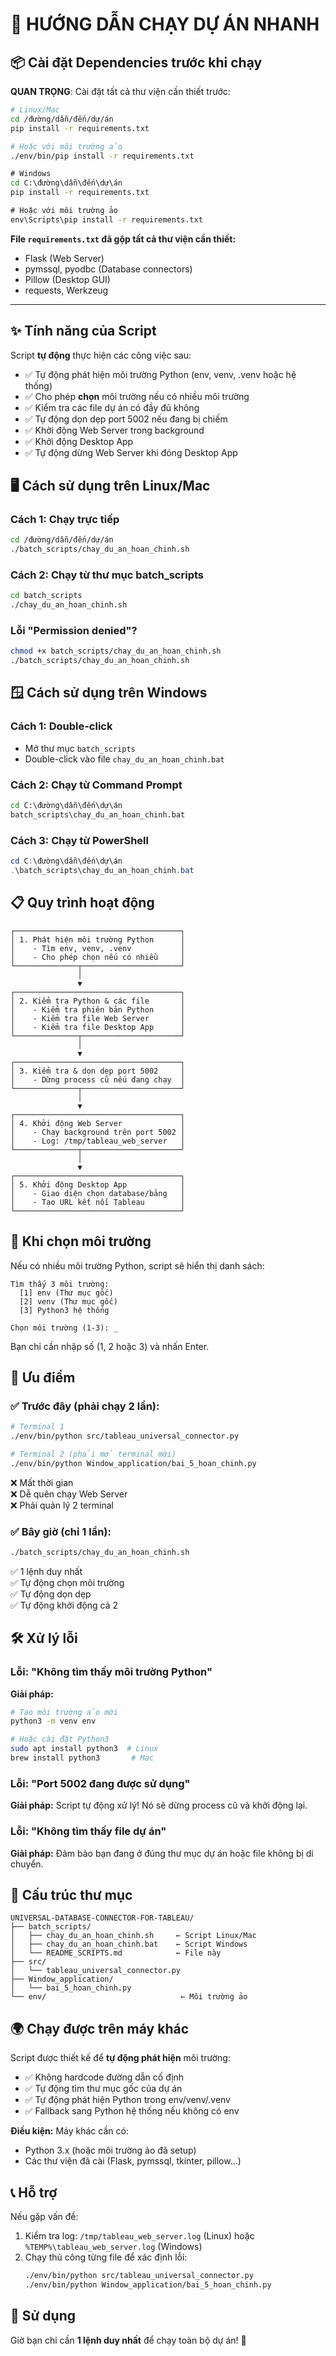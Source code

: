 # 🚀 HƯỚNG DẪN CHẠY DỰ ÁN NHANH

## 📦 Cài đặt Dependencies trước khi chạy

**QUAN TRỌNG**: Cài đặt tất cả thư viện cần thiết trước:

```bash
# Linux/Mac
cd /đường/dẫn/đến/dự/án
pip install -r requirements.txt

# Hoặc với môi trường ảo
./env/bin/pip install -r requirements.txt
```

```cmd
# Windows
cd C:\đường\dẫn\đến\dự\án
pip install -r requirements.txt

# Hoặc với môi trường ảo
env\Scripts\pip install -r requirements.txt
```

**File `requirements.txt` đã gộp tất cả thư viện cần thiết:**
- Flask (Web Server)
- pymssql, pyodbc (Database connectors)
- Pillow (Desktop GUI)
- requests, Werkzeug

---

## ✨ Tính năng của Script

Script **tự động** thực hiện các công việc sau:
- ✅ Tự động phát hiện môi trường Python (env, venv, .venv hoặc hệ thống)
- ✅ Cho phép **chọn** môi trường nếu có nhiều môi trường
- ✅ Kiểm tra các file dự án có đầy đủ không
- ✅ Tự động dọn dẹp port 5002 nếu đang bị chiếm
- ✅ Khởi động Web Server trong background
- ✅ Khởi động Desktop App
- ✅ Tự động dừng Web Server khi đóng Desktop App

## 🖥️ Cách sử dụng trên Linux/Mac

### Cách 1: Chạy trực tiếp
```bash
cd /đường/dẫn/đến/dự/án
./batch_scripts/chay_du_an_hoan_chinh.sh
```

### Cách 2: Chạy từ thư mục batch_scripts
```bash
cd batch_scripts
./chay_du_an_hoan_chinh.sh
```

### Lỗi "Permission denied"?
```bash
chmod +x batch_scripts/chay_du_an_hoan_chinh.sh
./batch_scripts/chay_du_an_hoan_chinh.sh
```

## 🪟 Cách sử dụng trên Windows

### Cách 1: Double-click
- Mở thư mục `batch_scripts`
- Double-click vào file `chay_du_an_hoan_chinh.bat`

### Cách 2: Chạy từ Command Prompt
```cmd
cd C:\đường\dẫn\đến\dự\án
batch_scripts\chay_du_an_hoan_chinh.bat
```

### Cách 3: Chạy từ PowerShell
```powershell
cd C:\đường\dẫn\đến\dự\án
.\batch_scripts\chay_du_an_hoan_chinh.bat
```

## 📋 Quy trình hoạt động

```
┌─────────────────────────────────────┐
│ 1. Phát hiện môi trường Python      │
│    - Tìm env, venv, .venv           │
│    - Cho phép chọn nếu có nhiều     │
└──────────────┬──────────────────────┘
               │
               ▼
┌─────────────────────────────────────┐
│ 2. Kiểm tra Python & các file       │
│    - Kiểm tra phiên bản Python      │
│    - Kiểm tra file Web Server       │
│    - Kiểm tra file Desktop App      │
└──────────────┬──────────────────────┘
               │
               ▼
┌─────────────────────────────────────┐
│ 3. Kiểm tra & dọn dẹp port 5002     │
│    - Dừng process cũ nếu đang chạy  │
└──────────────┬──────────────────────┘
               │
               ▼
┌─────────────────────────────────────┐
│ 4. Khởi động Web Server             │
│    - Chạy background trên port 5002 │
│    - Log: /tmp/tableau_web_server   │
└──────────────┬──────────────────────┘
               │
               ▼
┌─────────────────────────────────────┐
│ 5. Khởi động Desktop App            │
│    - Giao diện chọn database/bảng   │
│    - Tạo URL kết nối Tableau        │
└─────────────────────────────────────┘
```

## 📝 Khi chọn môi trường

Nếu có nhiều môi trường Python, script sẽ hiển thị danh sách:

```
Tìm thấy 3 môi trường:
  [1] env (Thư mục gốc)
  [2] venv (Thư mục gốc)
  [3] Python3 hệ thống

Chọn môi trường (1-3): _
```

Bạn chỉ cần nhập số (1, 2 hoặc 3) và nhấn Enter.

## 🎯 Ưu điểm

### ✅ Trước đây (phải chạy 2 lần):
```bash
# Terminal 1
./env/bin/python src/tableau_universal_connector.py

# Terminal 2 (phải mở terminal mới)
./env/bin/python Window_application/bai_5_hoan_chinh.py
```
❌ Mất thời gian  
❌ Dễ quên chạy Web Server  
❌ Phải quản lý 2 terminal  

### ✅ Bây giờ (chỉ 1 lần):
```bash
./batch_scripts/chay_du_an_hoan_chinh.sh
```
✅ 1 lệnh duy nhất  
✅ Tự động chọn môi trường  
✅ Tự động dọn dẹp  
✅ Tự động khởi động cả 2  

## 🛠️ Xử lý lỗi

### Lỗi: "Không tìm thấy môi trường Python"
**Giải pháp:**
```bash
# Tạo môi trường ảo mới
python3 -m venv env

# Hoặc cài đặt Python3
sudo apt install python3  # Linux
brew install python3       # Mac
```

### Lỗi: "Port 5002 đang được sử dụng"
**Giải pháp:** Script tự động xử lý! Nó sẽ dừng process cũ và khởi động lại.

### Lỗi: "Không tìm thấy file dự án"
**Giải pháp:** Đảm bảo bạn đang ở đúng thư mục dự án hoặc file không bị di chuyển.

## 📂 Cấu trúc thư mục

```
UNIVERSAL-DATABASE-CONNECTOR-FOR-TABLEAU/
├── batch_scripts/
│   ├── chay_du_an_hoan_chinh.sh     ← Script Linux/Mac
│   ├── chay_du_an_hoan_chinh.bat    ← Script Windows
│   └── README_SCRIPTS.md            ← File này
├── src/
│   └── tableau_universal_connector.py
├── Window_application/
│   └── bai_5_hoan_chinh.py
└── env/                              ← Môi trường ảo
```

## 🌍 Chạy được trên máy khác

Script được thiết kế để **tự động phát hiện** môi trường:
- ✅ Không hardcode đường dẫn cố định
- ✅ Tự động tìm thư mục gốc của dự án
- ✅ Tự động phát hiện Python trong env/venv/.venv
- ✅ Fallback sang Python hệ thống nếu không có env

**Điều kiện:** Máy khác cần có:
- Python 3.x (hoặc môi trường ảo đã setup)
- Các thư viện đã cài (Flask, pymssql, tkinter, pillow...)

## 📞 Hỗ trợ

Nếu gặp vấn đề:
1. Kiểm tra log: `/tmp/tableau_web_server.log` (Linux) hoặc `%TEMP%\tableau_web_server.log` (Windows)
2. Chạy thủ công từng file để xác định lỗi:
   ```bash
   ./env/bin/python src/tableau_universal_connector.py
   ./env/bin/python Window_application/bai_5_hoan_chinh.py
   ```

## 🎉 Sử dụng

Giờ bạn chỉ cần **1 lệnh duy nhất** để chạy toàn bộ dự án! 🚀
